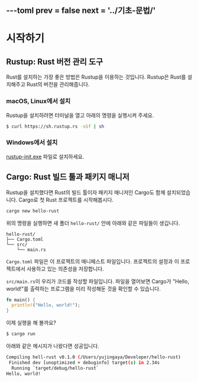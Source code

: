 ---toml
prev = false
next = '../기초-문법/'
---

# 시작하기
## Rustup: Rust 버전 관리 도구
Rust를 설치하는 가장 좋은 방법은 Rustup을 이용하는 것입니다. Rustup은 Rust를 설치해주고 Rust의 버전을 관리해줍니다.

### macOS, Linux에서 설치
Rustup을 설치하려면 터미널을 열고 아래의 명령을 실행시켜 주세요.
```bash
$ curl https://sh.rustup.rs -sSf | sh
```

### Windows에서 설치
[rustup-init.exe](https://win.rustup.rs) 파일로 설치하세요.

## Cargo: Rust 빌드 툴과 패키지 매니저
Rustup을 설치했다면 Rust의 빌드 툴이자 패키지 매니저인 Cargo도 함께 설치되었습니다. Cargo로 첫 Rust 프로젝트를 시작해봅시다.
```bash
cargo new hello-rust
```
위의 명령을 실행하면 새 폴더 `hello-rust/` 안에 아래와 같은 파일들이 생깁니다.

    hello-rust/
    ├── Cargo.toml
    └── src/
        └── main.rs

`Cargo.toml` 파일은 이 프로젝트의 매니페스트 파일입니다. 프로젝트의 설정과 이 프로젝트에서 사용하고 있는 의존성을 저장합니다.

`src/main.rs`이 우리가 코드를 작성할 파일입니다. 파일을 열어보면 Cargo가 "Hello, world!"를 출력하는 프로그램을 미리 작성해둔 것을 확인할 수 있습니다.

```rust
fn main() {
  println!("Hello, world!");
}
```

이제 실행을 해 볼까요?

```bash
$ cargo run
```

아래와 같은 메시지가 나왔다면 성공입니다.

```bash
Compiling hell-rust v0.1.0 (/Users/yujingaya/Developer/hello-rust)               
 Finished dev [unoptimized + debuginfo] target(s) in 2.34s                    
  Running `target/debug/hello-rust`
Hello, world!
```